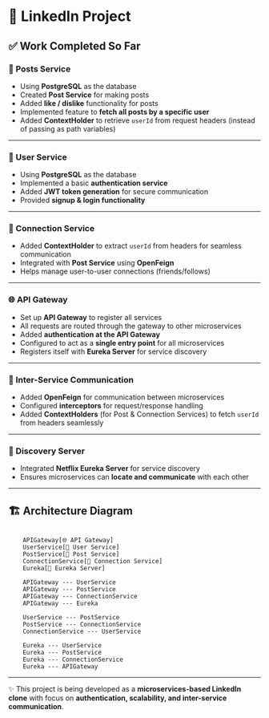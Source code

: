 # 🚀 LinkedIn Project

## ✅ Work Completed So Far

### 📝 Posts Service

* Using **PostgreSQL** as the database
* Created **Post Service** for making posts
* Added **like / dislike** functionality for posts
* Implemented feature to **fetch all posts by a specific user**
* Added **ContextHolder** to retrieve `userId` from request headers (instead of passing as path variables)

---

### 👤 User Service

* Using **PostgreSQL** as the database
* Implemented a basic **authentication service**
* Added **JWT token generation** for secure communication
* Provided **signup & login functionality**

---

### 🔗 Connection Service

* Added **ContextHolder** to extract `userId` from headers for seamless communication
* Integrated with **Post Service** using **OpenFeign**
* Helps manage user-to-user connections (friends/follows)

---

### 🌐 API Gateway

* Set up **API Gateway** to register all services
* All requests are routed through the gateway to other microservices
* Added **authentication at the API Gateway**
* Configured to act as a **single entry point** for all microservices
* Registers itself with **Eureka Server** for service discovery

---

### 🔗 Inter-Service Communication

* Added **OpenFeign** for communication between microservices
* Configured **interceptors** for request/response handling
* Added **ContextHolders** (for Post & Connection Services) to fetch `userId` from headers seamlessly

---

### 🔎 Discovery Server

* Integrated **Netflix Eureka Server** for service discovery
* Ensures microservices can **locate and communicate** with each other

---

## 🏗️ Architecture Diagram

```mermaid

    APIGateway[🌐 API Gateway]
    UserService[👤 User Service]
    PostService[📝 Post Service]
    ConnectionService[🔗 Connection Service]
    Eureka[🔎 Eureka Server]

    APIGateway --- UserService
    APIGateway --- PostService
    APIGateway --- ConnectionService
    APIGateway --- Eureka

    UserService --- PostService
    PostService --- ConnectionService
    ConnectionService --- UserService

    Eureka --- UserService
    Eureka --- PostService
    Eureka --- ConnectionService
    Eureka --- APIGateway
```

---

✨ This project is being developed as a **microservices-based LinkedIn clone** with focus on **authentication, scalability, and inter-service communication**.

